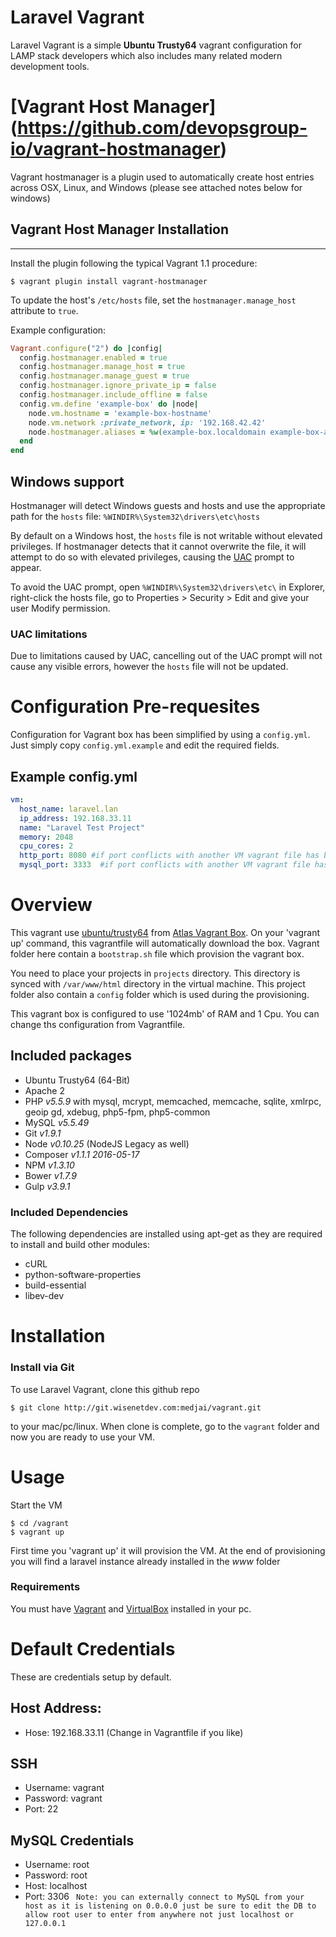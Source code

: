# Laravel Vagrant

Laravel Vagrant is a simple __Ubuntu Trusty64__ vagrant configuration for LAMP stack developers which also includes many related modern development tools.

# [Vagrant Host Manager] (https://github.com/devopsgroup-io/vagrant-hostmanager)
Vagrant hostmanager is a plugin used to automatically create host entries across OSX, Linux, and Windows (please see attached notes below for windows)

## Vagrant Host Manager Installation
------------
Install the plugin following the typical Vagrant 1.1 procedure:

    $ vagrant plugin install vagrant-hostmanager

To update the host's `/etc/hosts` file, set the `hostmanager.manage_host` attribute to `true`.

Example configuration:

```ruby
Vagrant.configure("2") do |config|
  config.hostmanager.enabled = true
  config.hostmanager.manage_host = true
  config.hostmanager.manage_guest = true
  config.hostmanager.ignore_private_ip = false
  config.hostmanager.include_offline = false
  config.vm.define 'example-box' do |node|
    node.vm.hostname = 'example-box-hostname'
    node.vm.network :private_network, ip: '192.168.42.42'
    node.hostmanager.aliases = %w(example-box.localdomain example-box-alias)
  end
end
```
Windows support
---------------

Hostmanager will detect Windows guests and hosts and use the appropriate
path for the ```hosts``` file: ```%WINDIR%\System32\drivers\etc\hosts```

By default on a Windows host, the ```hosts``` file is not writable without
elevated privileges. If hostmanager detects that it cannot overwrite the file,
it will attempt to do so with elevated privileges, causing the
[UAC](http://en.wikipedia.org/wiki/User_Account_Control) prompt to appear.

To avoid the UAC prompt, open ```%WINDIR%\System32\drivers\etc\``` in
Explorer, right-click the hosts file, go to Properties > Security > Edit
and give your user Modify permission.

### UAC limitations

Due to limitations caused by UAC, cancelling out of the UAC prompt will not cause any
visible errors, however the ```hosts``` file will not be updated.

# Configuration Pre-requesites
Configuration for Vagrant box has been simplified by using a `config.yml`. Just simply copy `config.yml.example` and edit the required fields.

## Example config.yml
```yaml 
vm:
  host_name: laravel.lan
  ip_address: 192.168.33.11
  name: "Laravel Test Project"
  memory: 2048
  cpu_cores: 2
  http_port: 8080 #if port conflicts with another VM vagrant file has been configured to re-configure to another port
  mysql_port: 3333  #if port conflicts with another VM vagrant file has been configured to re-configure to another port
```

# Overview
This vagrant use [ubuntu/trusty64](https://atlas.hashicorp.com/ubuntu/boxes/trusty64) from [Atlas Vagrant Box](https://atlas.hashicorp.com/boxes/search?utm_source=vagrantcloud.com&vagrantcloud=1).
  On your 'vagrant up' command, this vagrantfile will automatically download the box. Vagrant folder here contain a `bootstrap.sh` file which provision the vagrant box.
  
  You need to place your projects in `projects` directory. This directory is synced with `/var/www/html` directory in the virtual machine. 
  This project folder also contain a `config` folder which is used during the provisioning. 

This vagrant box is configured to use '1024mb' of RAM and 1 Cpu. You can change ths configuration from Vagrantfile.
 
## Included packages

- Ubuntu Trusty64 (64-Bit)
- Apache 2
- PHP _v5.5.9_ with mysql, mcrypt, memcached, memcache, sqlite, xmlrpc, geoip gd, xdebug, php5-fpm, php5-common
- MySQL _v5.5.49_
- Git _v1.9.1_
- Node _v0.10.25_ (NodeJS Legacy as well)
- Composer _v1.1.1 2016-05-17_
- NPM _v1.3.10_
- Bower _v1.7.9_
- Gulp _v3.9.1_

### Included Dependencies
The following dependencies are installed using apt-get as they are required to install and build other modules:

- cURL
- python-software-properties
- build-essential
- libev-dev

 
# Installation

### Install via Git
To use Laravel Vagrant, clone this github repo 

    $ git clone http://git.wisenetdev.com:medjai/vagrant.git

to your mac/pc/linux.  When clone is complete, go to the `vagrant` folder and now you are ready to use your VM.

# Usage
Start the VM

    $ cd /vagrant
    $ vagrant up

First time you 'vagrant up' it will provision the VM. At the end of provisioning you will find a laravel instance already installed in the _*www*_ folder

### Requirements
You must have [Vagrant](http://vagrantup.com) and [VirtualBox](https://www.virtualbox.org) installed in your pc.


# Default Credentials
These are credentials setup by default.

## Host Address:
- Hose: 192.168.33.11 (Change in Vagrantfile if you like)
 
## SSH
- Username: vagrant
- Password: vagrant
- Port: 22

## MySQL Credentials
- Username: root
- Password: root
- Host: localhost
- Port: 3306
` Note: you can externally connect to MySQL from your host as it is listening on 0.0.0.0 just be sure to edit the DB to allow root user to enter from anywhere not just localhost or 127.0.0.1`
